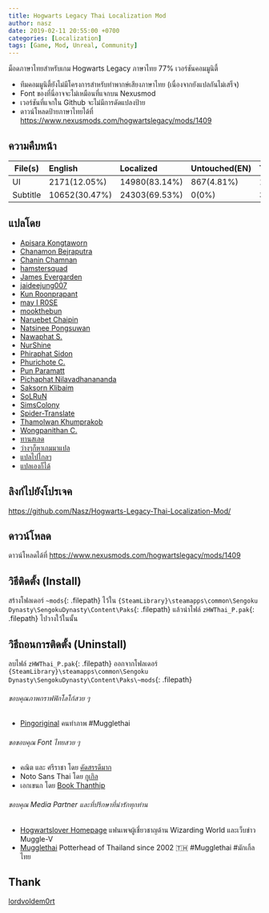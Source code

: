 ```yaml
---
title: Hogwarts Legacy Thai Localization Mod
author: nasz
date: 2019-02-11 20:55:00 +0700
categories: [Localization]
tags: [Game, Mod, Unreal, Community]
---
```


ม็อดภาษาไทยสำหรับเกม Hogwarts Legacy ภาษาไทย 77% เวอร์ชันคอมมูนิตี้ 

- ทีมคอมมูนิตี้ยังไม่มีโครงการสำหรับทำพากษ์เสียงภาษาไทย (เนื่องจากยังแปลกันไม่เสร็จ)
- Font ของที่นี่อาจจะไม่เหมือนที่แจกบน Nexusmod
- เวอร์ชันที่แจกใน Github จะไม่มีการดัดแปลงป้าย
- ดาวน์โหลดป้ายภาษาไทยได้ที่ <https://www.nexusmods.com/hogwartslegacy/mods/1409>

## ความคืบหน้า

| File(s)             | English       | Localized    | Untouched(EN)  | TOTAL |
|---------------------|:--------------|:-------------|:---------------|:------|
| UI                  | 2171(12.05%)  | 14980(83.14%)| 867(4.81%)     | 18018 |
| Subtitle            | 10652(30.47%) | 24303(69.53%)| 0(0%)          | 34955 |

## แปลโดย
+ [Apisara Kongtaworn](https://www.facebook.com/Apisara.k43)
+ [Chanamon Bejraputra](https://www.facebook.com/jan.chanamon)
+ [Chanin Chamnan](https://www.facebook.com/chinznz.chamnan/)
+ [hamstersquad](https://www.facebook.com/onehamstersquad/)
+ [James Evergarden](https://www.facebook.com/profile.php?id=100003894496976)
+ [jaideejung007](https://discuzthai.com/)
+ [Kun Roonprapant](#)
+ [may I R0SE](https://instagram.com/mamukyy?igshid=NDk5N2NlZjQ=)
+ [mookthebun](https://www.twitch.tv/mookthebun)
+ [Naruebet Chaipin](https://www.facebook.com/naruebet)
+ [Natsinee Pongsuwan](https://www.facebook.com/nam.pongsuwan/)
+ [Nawaphat S.](#)
+ [NurShine](#)
+ [Phiraphat Sidon](https://www.facebook.com/phiraphats/)
+ [Phurichote C.](#)
+ [Pun Paramatt](#)
+ [Pichaphat Nilavadhanananda](https://www.facebook.com/oilfromnowherex)
+ [Saksorn Klibaim](https://www.facebook.com/saksorn.glibaim)
+ [SoLRuN](https://www.facebook.com/profile.php?id=100009724057464)
+ [SimsColony](https://www.facebook.com/SimsColony)
+ [Spider-Translate](https://www.facebook.com/SpiderTranslate)
+ [Thamolwan Khumprakob](https://www.facebook.com/jobjab.khumprakob)
+ [Wongpanithan C.](https://instagram.com/niitanc?igshid=NzAzN2Q1NTE=)
+ [ทานสเลด](https://www.facebook.com/TransladeThai)
+ [ว่างๆก็หาเกมมาแปล](https://www.facebook.com/lazymodthai)
+ [แปลไปไกลๆ](https://www.facebook.com/Abaponnaja/)
+ [แปลเองก็ได้](https://www.facebook.com/translatekordai)

## ลิงก์ไปยังโปรเจค
<https://github.com/Nasz/Hogwarts-Legacy-Thai-Localization-Mod/>

## ดาวน์โหลด
ดาวน์โหลดได้ที่ <https://www.nexusmods.com/hogwartslegacy/mods/1409>

## วิธีติดตั้ง (Install)
สร้างโฟลเดอร์ `~mods`{: .filepath} ไว้ใน `{SteamLibrary}\steamapps\common\Sengoku Dynasty\SengokuDynasty\Content\Paks`{: .filepath} แล้วนำไฟล์ `zHWThai_P.pak`{: .filepath} ไปวางใว้ในนั้น

## วิธีถอนการติดตั้ง (Uninstall)
ลบไฟล์ `zHWThai_P.pak`{: .filepath} ออกจากโฟลเดอร์ `{SteamLibrary}\steamapps\common\Sengoku Dynasty\SengokuDynasty\Content\Paks\~mods`{: .filepath}

###### ขอบคุณภาพกราฟฟิกโลโก้สวย ๆ
+ [Pingoriginal](https://www.facebook.com/pingpongoriginal) คนทำภาพ #Mugglethai

###### ขอขอบคุณ Font ไทยสวย ๆ
+ คณิต และ ศรีราชา โดย [คัดสรรดีมาก](https://www.cadsondemak.com/)
+ Noto Sans Thai โดย [กูเกิล](https://fonts.google.com/noto)
+ เอกเขนก โดย [Book Thanthip](https://www.facebook.com/BookThanthip)

###### ขอบคุณ Media Partner และที่ปรึกษาที่น่ารักทุกท่าน
+ [Hogwartslover Homepage](https://www.facebook.com/hogwartsloverhomepage)
  แฟนเพจผู้เชี่ยวชาญด้าน Wizarding World และเว็บข่าว Muggle-V
+ [Mugglethai](https://www.facebook.com/mugglethai.mt)
  Potterhead of Thailand since 2002 🇹🇭 #Mugglethai #มักเกิ้ลไทย

## Thank
[lordvoldem0rt](https://github.com/lordvoldem0rt)